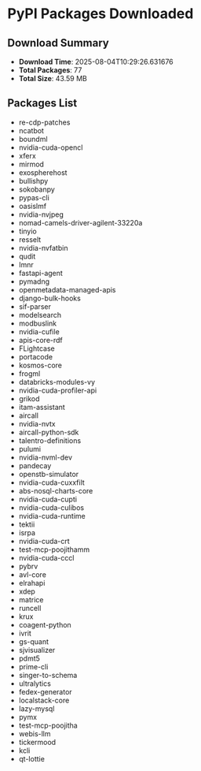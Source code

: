 # PyPI Packages Downloaded

## Download Summary
- **Download Time**: 2025-08-04T10:29:26.631676
- **Total Packages**: 77
- **Total Size**: 43.59 MB

## Packages List
- re-cdp-patches
- ncatbot
- boundml
- nvidia-cuda-opencl
- xferx
- mirmod
- exospherehost
- bullishpy
- sokobanpy
- pypas-cli
- oasislmf
- nvidia-nvjpeg
- nomad-camels-driver-agilent-33220a
- tinyio
- resselt
- nvidia-nvfatbin
- qudit
- lmnr
- fastapi-agent
- pymadng
- openmetadata-managed-apis
- django-bulk-hooks
- sif-parser
- modelsearch
- modbuslink
- nvidia-cufile
- apis-core-rdf
- FLightcase
- portacode
- kosmos-core
- frogml
- databricks-modules-vy
- nvidia-cuda-profiler-api
- grikod
- itam-assistant
- aircall
- nvidia-nvtx
- aircall-python-sdk
- talentro-definitions
- pulumi
- nvidia-nvml-dev
- pandecay
- openstb-simulator
- nvidia-cuda-cuxxfilt
- abs-nosql-charts-core
- nvidia-cuda-cupti
- nvidia-cuda-culibos
- nvidia-cuda-runtime
- tektii
- isrpa
- nvidia-cuda-crt
- test-mcp-poojithamm
- nvidia-cuda-cccl
- pybrv
- avl-core
- elrahapi
- xdep
- matrice
- runcell
- krux
- coagent-python
- ivrit
- gs-quant
- sjvisualizer
- pdmt5
- prime-cli
- singer-to-schema
- ultralytics
- fedex-generator
- localstack-core
- lazy-mysql
- pymx
- test-mcp-poojitha
- webis-llm
- tickermood
- kcli
- qt-lottie
